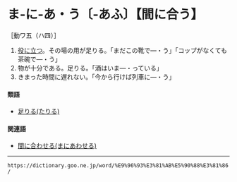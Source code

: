 # ま‐に‐あ・う〔‐あふ〕【間に合う】

［動ワ五（ハ四）］
1. [役に立つ](やくにたつ（役に立つ）)。その場の用が足りる。「まだこの靴で―・う」「コップがなくても茶碗で―・う」
2. 物が十分である。足りる。「酒はいま―・っている」
3. きまった時間に遅れない。「今から行けば列車に―・う」
    

#### 類語

-   [足りる(たりる)](https://dictionary.goo.ne.jp/word/%E8%B6%B3%E3%82%8A%E3%82%8B/#jn-139289)

#### 関連語

-   [間に合わせる(まにあわせる)](https://dictionary.goo.ne.jp/word/%E9%96%93%E3%81%AB%E5%90%88%E3%81%9B%E3%82%8B/#jn-209236)

---
`https://dictionary.goo.ne.jp/word/%E9%96%93%E3%81%AB%E5%90%88%E3%81%86/`